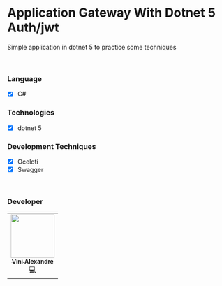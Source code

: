 <div align="left">
<h1>Application Gateway With Dotnet 5 Auth/jwt</h1>

<p>Simple application in dotnet 5 to practice some techniques</p>
<br>
</div>

### Language

- [x] C#

### Technologies

- [x] dotnet 5

### Development Techniques

- [x] Oceloti
- [x] Swagger

<br>

### Developer

<table>
  <tr>
    <td align="center"><a href="https://github.com/vinialexandre"><img src="https://github.com/vinialexandre.png" width="100px;" alt=""/><br /><sub><b>Vini Alexandre</b></sub></a><br /><a href="https://github.com/testing-library/react-testing-library/commits?author=marcosvega91" title="Code">💻</a></td>
  </tr>
</table>
